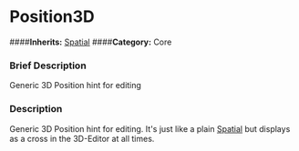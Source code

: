 #  Position3D  
####**Inherits:** [Spatial](class_spatial)
####**Category:** Core

###  Brief Description  
Generic 3D Position hint for editing

###  Description  
Generic 3D Position hint for editing. It's just like a plain [Spatial](class_spatial) but displays as a cross in the 3D-Editor at all times.
